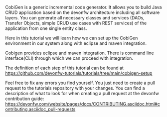 CobiGen is a generic incremental code generator. It allows you to build Java CRUD application based on the devonfw architecture including all software layers. You can generate all necessary classes and services (DAOs, Transfer Objects, simple CRUD use cases with REST services) of the application from one single entity class.

Here in this tutorial we will learn how we can set up the CobiGen environment in our system along with eclipse and maven integration. 

Cobigen provides eclipse and maven integration. There is command line interface(CLI) through which we can proceed with integration.



The definition of each step of this tutorial can be found at https://github.com/devonfw-tutorials/tutorials/tree/main/cobigen-setup

Feel free to fix any errors you find yourself. You just need to create a pull request to the tutorials repository with your changes.
You can find a description of what to look for when creating a pull request at the devonfw contribution guide: https://devonfw.com/website/pages/docs/CONTRIBUTING.asciidoc.html#contributing.asciidoc_pull-requests
